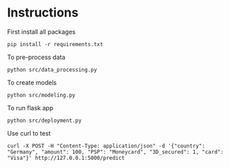 # Instructions

First install all packages 

```
pip install -r requirements.txt
```

To pre-process data 
```
python src/data_processing.py
```

To create models 
```
python src/modeling.py
```

To run flask app 
```
python src/deployment.py
```

Use curl to test
```
curl -X POST -H "Content-Type: application/json" -d '{"country": "Germany", "amount": 100, "PSP": "Moneycard", "3D_secured": 1, "card": "Visa"}' http://127.0.0.1:5000/predict
```

